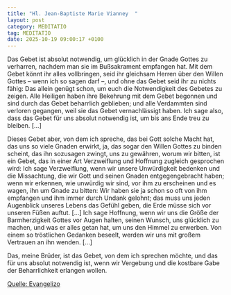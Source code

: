 ```yaml
---
title: "Hl. Jean-Baptiste Marie Vianney  "
layout: post
category: MEDITATIO
tag: MEDITATIO
date: 2025-10-19 09:00:17 +0100
---
```

Das Gebet ist absolut notwendig, um glücklich in der Gnade Gottes zu verharren, nachdem man sie im Bußsakrament empfangen hat. Mit dem Gebet könnt ihr alles vollbringen, seid ihr gleichsam Herren über den Willen Gottes – wenn ich so sagen darf –, und ohne das Gebet seid ihr zu nichts fähig: Das allein genügt schon, um euch die Notwendigkeit des Gebetes zu zeigen.<!--more--> Alle Heiligen haben ihre Bekehrung mit dem Gebet begonnen und sind durch das Gebet beharrlich geblieben; und alle Verdammten sind verloren gegangen, weil sie das Gebet vernachlässigt haben. Ich sage also, dass das Gebet für uns absolut notwendig ist, um bis ans Ende treu zu bleiben. […]
 
Dieses Gebet aber, von dem ich spreche, das bei Gott solche Macht hat, das uns so viele Gnaden erwirkt, ja, das sogar den Willen Gottes zu binden scheint, das ihn sozusagen zwingt, uns zu gewähren, worum wir bitten, ist ein Gebet, das in einer Art Verzweiflung und Hoffnung zugleich gesprochen wird: Ich sage Verzweiflung, wenn wir unsere Unwürdigkeit bedenken und die Missachtung, die wir Gott und seinen Gnaden entgegengebracht haben; wenn wir erkennen, wie unwürdig wir sind, vor ihm zu erscheinen und es wagen, ihn um Gnade zu bitten: Wir haben sie ja schon so oft von ihm empfangen und ihm immer durch Undank gelohnt; das muss uns jeden Augenblick unseres Lebens das Gefühl geben, die Erde müsse sich vor unseren Füßen auftut. […] Ich sage Hoffnung, wenn wir uns die Größe der Barmherzigkeit Gottes vor Augen halten, seinen Wunsch, uns glücklich zu machen, und was er alles getan hat, um uns den Himmel zu erwerben. Von einem so tröstlichen Gedanken beseelt, werden wir uns mit großem Vertrauen an ihn wenden. […]
 
Das, meine Brüder, ist das Gebet, von dem ich sprechen möchte, und das für uns absolut notwendig ist, wenn wir Vergebung und die kostbare Gabe der Beharrlichkeit erlangen wollen. 

[Quelle: Evangelizo](https://evangeliumtagfuertag.org/DE/gospel)